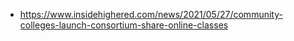   - https://www.insidehighered.com/news/2021/05/27/community-colleges-launch-consortium-share-online-classes